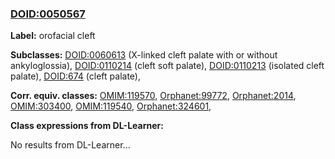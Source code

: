 
### [DOID:0050567](http://purl.obolibrary.org/obo/DOID_0050567)
**Label:** orofacial cleft

**Subclasses:** [DOID:0060613](http://purl.obolibrary.org/obo/DOID_0060613) (X-linked cleft palate with or without ankyloglossia), [DOID:0110214](http://purl.obolibrary.org/obo/DOID_0110214) (cleft soft palate), [DOID:0110213](http://purl.obolibrary.org/obo/DOID_0110213) (isolated cleft palate), [DOID:674](http://purl.obolibrary.org/obo/DOID_674) (cleft palate), 

**Corr. equiv. classes:** [OMIM:119570](http://purl.obolibrary.org/obo/OMIM_119570), [Orphanet:99772](http://www.orpha.net/ORDO/Orphanet_99772), [Orphanet:2014](http://www.orpha.net/ORDO/Orphanet_2014), [OMIM:303400](http://purl.obolibrary.org/obo/OMIM_303400), [OMIM:119540](http://purl.obolibrary.org/obo/OMIM_119540), [Orphanet:324601](http://www.orpha.net/ORDO/Orphanet_324601), 

**Class expressions from DL-Learner:**

No results from DL-Learner...



